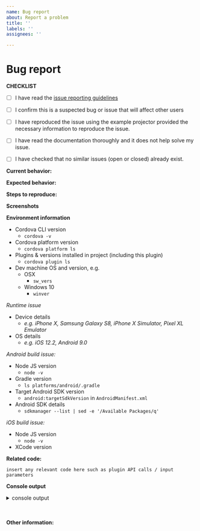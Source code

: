 ```yaml
---
name: Bug report
about: Report a problem
title: ''
labels: ''
assignees: ''

---
```


<!--
IMPORTANT: PLEASE READ

WARNING: Failure to follow the issue template guidelines below will result in the issue being immediately closed.
-->

<!-- Fill out the relevant sections below and delete irrelevant sections. -->

# Bug report

<!-- COMPLETE THIS CHECKLIST -->
**CHECKLIST**
- [ ] I have read the [issue reporting guidelines](README#reporting-issues)

- [ ] I confirm this is a suspected bug or issue that will affect other users
<!-- i.e. this is not a request for support in using/integrating the plugin into your specific project -->

- [ ] I have reproduced the issue using the example projector provided the necessary information to reproduce the issue.
<!-- necessary information e.g. exact steps, input parameters, test case project repo -->

- [ ] I have read the documentation thoroughly and it does not help solve my issue.
<!-- e.g. if you're having a build issue ensure you've read through the build environment notes -->

- [ ] I have checked that no similar issues (open or closed) already exist.
<!-- Duplicates or near-duplicates will be closed immediately. -->

**Current behavior:**

<!-- Describe how the bug manifests. -->

<!-- Explain how you're sure there is an issue with this plugin rather than your own code:
 - If this plugin has an example project, have you been able to reproduce the issue within it?
 - Have you created a clean test Cordova project containing only this plugin to eliminate the potential for interference with other plugins/code?
 -->

**Expected behavior:**
<!-- Describe what the behavior should be without the bug. -->

**Steps to reproduce:**
<!-- If you are able to illustrate the bug with an example, please provide steps to reproduce. -->

**Screenshots**
<!-- If applicable, add screenshots to help explain your problem. -->

**Environment information**
<!-- Please supply full details of your development environment including: -->
- Cordova CLI version 
	- `cordova -v`
- Cordova platform version
	- `cordova platform ls`
- Plugins & versions installed in project (including this plugin)
    - `cordova plugin ls`
- Dev machine OS and version, e.g.
    - OSX
        - `sw_vers`
    - Windows 10
        - `winver`
        
_Runtime issue_
- Device details
    - _e.g. iPhone X, Samsung Galaxy S8, iPhone X Simulator, Pixel XL Emulator_
- OS details
    - _e.g. iOS 12.2, Android 9.0_	
	
_Android build issue:_	
- Node JS version
    - `node -v`
- Gradle version
	- `ls platforms/android/.gradle`
- Target Android SDK version
	- `android:targetSdkVersion` in `AndroidManifest.xml`
- Android SDK details
	- `sdkmanager --list | sed -e '/Available Packages/q'`
	
_iOS build issue:_
- Node JS version
    - `node -v`
- XCode version


**Related code:**
```
insert any relevant code here such as plugin API calls / input parameters
```

**Console output**
<details>
<summary>console output</summary>

```

// Paste any relevant JS/native console output here

```

</details><br/><br/>

**Other information:**

<!-- List any other information that is relevant to your issue. Stack traces, related issues, suggestions on how to fix, Stack Overflow links, forum links, etc. -->





<!--
A POLITE REMINDER

- This is free, open-source software. 
- Although the author makes every effort to maintain it, no guarantees are made as to the quality or reliability, and reported issues will be addressed if and when the author has time. 
- Help/support will not be given by the author, so forums (e.g. Ionic) or Stack Overflow should be used. Any issues requesting help/support will be closed immediately.
- If you have urgent need of a bug fix/feature, the author can be engaged for PAID contract work to do so: please contact dave@workingedge.co.uk
- Rude or abusive comments/issues will not be tolerated, nor will opening multiple issues if those previously closed are deemed unsuitable. Any of the above will result in you being BANNED from ALL of my Github repositories.
-->